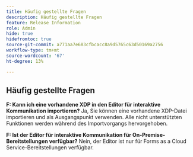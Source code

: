 ```yaml
---
title: Häufig gestellte Fragen
description: Häufig gestellte Fragen
feature: Release Information
role: Admin
hide: true
hidefromtoc: true
source-git-commit: a771aa7e683cfbcacc8a9d5765c63d50169a2756
workflow-type: tm+mt
source-wordcount: '67'
ht-degree: 13%

---
```



## Häufig gestellte Fragen

**F: Kann ich eine vorhandene XDP in den Editor für interaktive Kommunikation importieren?**
Ja, Sie können eine vorhandene XDP-Datei importieren und als Ausgangspunkt verwenden. Alle nicht unterstützten Funktionen werden während des Importvorgangs hervorgehoben.

**F: Ist der Editor für interaktive Kommunikation für On-Premise-Bereitstellungen verfügbar?**
Nein, der Editor ist nur für Forms as a Cloud Service-Bereitstellungen verfügbar.

